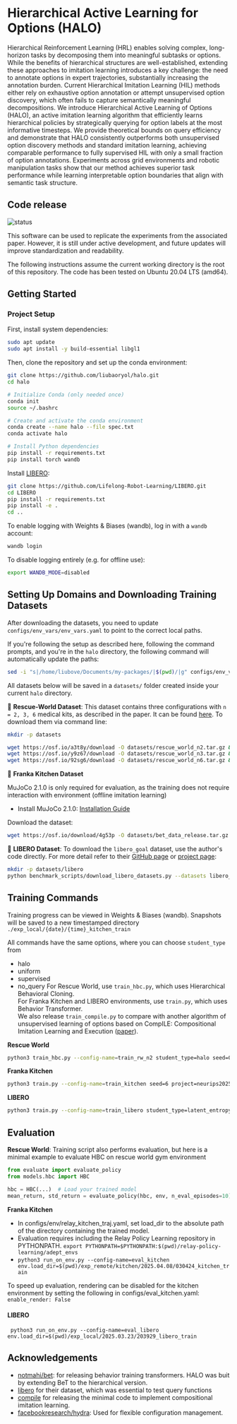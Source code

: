 # Hierarchical Active Learning for Options (HALO) 
Hierarchical Reinforcement Learning (HRL) enables solving complex, long-horizon tasks by decomposing them into meaningful subtasks or options.  While the benefits of hierarchical structures are well-established, extending these approaches to imitation learning introduces a key challenge: the need to annotate options in expert trajectories, substantially increasing the annotation burden. Current Hierarchical Imitation Learning (HIL) methods either rely on exhaustive option annotation or attempt unsupervised option discovery, which often fails to capture semantically meaningful decompositions. We introduce Hierarchical Active Learning of Options (HALO), an active imitation learning algorithm that efficiently learns hierarchical policies by strategically querying for option labels at the most informative timesteps. We provide theoretical bounds on query efficiency and demonstrate that HALO consistently outperforms both unsupervised option discovery methods and standard imitation learning, achieving comparable performance to fully supervised HIL with only a small fraction of option annotations. Experiments across grid environments and robotic manipulation tasks show that our method achieves superior task performance while learning interpretable option boundaries that align with semantic task structure.

## Code release
![status](https://img.shields.io/badge/status-beta-yellow)

This software can be used to replicate the experiments from the associated paper. However, it is still under active development, and future updates will improve standardization and readability.

The following instructions assume the current working directory is the root of this repository. The code has been tested on Ubuntu 20.04 LTS (amd64).

## Getting Started

### Project Setup

First, install system dependencies:

```bash
sudo apt update
sudo apt install -y build-essential libgl1
```
Then, clone the repository and set up the conda environment:
```bash
git clone https://github.com/liubaoryol/halo.git
cd halo

# Initialize Conda (only needed once)
conda init
source ~/.bashrc

# Create and activate the conda environment
conda create --name halo --file spec.txt
conda activate halo

# Install Python dependencies
pip install -r requirements.txt
pip install torch wandb
```

Install [LIBERO](https://github.com/Lifelong-Robot-Learning/LIBERO.git):

```bash
git clone https://github.com/Lifelong-Robot-Learning/LIBERO.git
cd LIBERO
pip install -r requirements.txt
pip install -e .
cd ..
```

To enable logging with Weights & Biases (wandb), log in with a `wandb` account:
```bash
wandb login
```
To disable logging entirely (e.g. for offline use):
```bash
export WANDB_MODE=disabled
```

## Setting Up Domains and Downloading Training Datasets

After downloading the datasets, you need to update `configs/env_vars/env_vars.yaml` to point to the correct local paths.

If you're following the setup as described here, following the command prompts, and you're in the `halo` directory, the following command will automatically update the paths:

```bash
sed -i "s|/home/liubove/Documents/my-packages/|$(pwd)/|g" configs/env_vars/env_vars.yaml
```

All datasets below will be saved in a `datasets/` folder created inside your current `halo` directory.


🧭 **Rescue-World Dataset**: This dataset contains three configurations with `n = 2, 3, 6` medical kits, as described in the paper. It can be found [here](https://osf.io/54xah/files/osfstorage). To download them via command line:

```bash
mkdir -p datasets

wget https://osf.io/a3t8y/download -O datasets/rescue_world_n2.tar.gz && tar -xzvf datasets/rescue_world_n2.tar.gz -C datasets
wget https://osf.io/y9z67/download -O datasets/rescue_world_n3.tar.gz && tar -xzvf datasets/rescue_world_n3.tar.gz -C datasets
wget https://osf.io/92sg6/download -O datasets/rescue_world_n6.tar.gz && tar -xzvf datasets/rescue_world_n6.tar.gz -C datasets
```
🤖 **Franka Kitchen Dataset**

MuJoCo 2.1.0 is only required for evaluation, as the training does not require interaction with environment (offline imitation learning)

- Install MuJoCo 2.1.0: [Installation Guide](https://github.com/openai/mujoco-py#install-mujoco)

Download the dataset:

```bash
wget https://osf.io/download/4g53p -O datasets/bet_data_release.tar.gz && tar -xzvf datasets/bet_data_release.tar.gz -C datasets
```

🧩 **LIBERO Dataset**: To download the `libero_goal` dataset, use the author's code directly. For more detail refer to their [GitHub page](https://github.com/Lifelong-Robot-Learning/LIBERO) or [project page](https://libero-project.github.io/datasets):

```bash
mkdir -p datasets/libero
python benchmark_scripts/download_libero_datasets.py --datasets libero_goal --save_dir datasets/libero
```

## Training Commands

Training progress can be viewed in Weights & Biases (wandb).  Snapshots will be saved to a new timestamped directory `./exp_local/{date}/{time}_kitchen_train`

All commands have the same options, where you can choose `student_type` from 
- halo
- uniform
- supervised
- no_query
For Rescue World, use `train_hbc.py`, which uses Hierarchical Behavioral Cloning.  
For Franka Kitchen and LIBERO environments, use `train.py`, which uses Behavior Transformer.  
We also release `train_compile.py` to compare with another algorithm of unsupervised learning of options based on CompILE: Compositional Imitation Learning and Execution ([paper](https://arxiv.org/abs/1812.01483)).

**Rescue World**

```bash
python3 train_hbc.py --config-name=train_rw_n2 student_type=halo seed=0 query_percentage_budget=0.3
```
**Franka Kitchen**
```bash
python3 train.py --config-name=train_kitchen seed=6 project=neurips2025_kitchen student_type=latent_entropy_based query_percentage_budget=0.2
```
**LIBERO**
```bash
python3 train.py --config-name=train_libero student_type=latent_entropy_based seed=0 project=exp1
```
## Evaluation
**Rescue World**: Training script also performs evaluation, but here is a minimal example to evaluate HBC on rescue world gym environment
```python
from evaluate import evaluate_policy
from models.hbc import HBC

hbc = HBC(...)  # Load your trained model
mean_return, std_return = evaluate_policy(hbc, env, n_eval_episodes=10)
```
**Franka Kitchen**
- In configs/env/relay_kitchen_traj.yaml, set load_dir to the absolute path of the directory containing the trained model.
- Evaluation requires including the Relay Policy Learning repository in PYTHONPATH. `export PYTHONPATH=$PYTHONPATH:$(pwd)/relay-policy-learning/adept_envs`
- `python3 run_on_env.py --config-name=eval_kitchen env.load_dir=$(pwd)/exp_remote/kitchen/2025.04.08/030424_kitchen_train`

To speed up evaluation, rendering can be disabled for the kitchen environment by setting the following in configs/eval_kitchen.yaml: `enable_render: False`
#### LIBERO
` python3 run_on_env.py --config-name=eval_libero env.load_dir=$(pwd)/exp_local/2025.03.23/203929_libero_train`


## Acknowledgements

- [notmahi/bet](https://github.com/notmahi/bet): for releasing behavior training transformers. HALO was buit by extending BeT to the hierarchical version.
- [libero](https://github.com/Lifelong-Robot-Learning/LIBERO) for their dataset, which was essential to test query functions
- [compile](https://arxiv.org/abs/1812.01483) for releasing the minimal code to implement compositional imitation learning.
- [facebookresearch/hydra](https://github.com/facebookresearch/hydra): Used for flexible configuration management.

